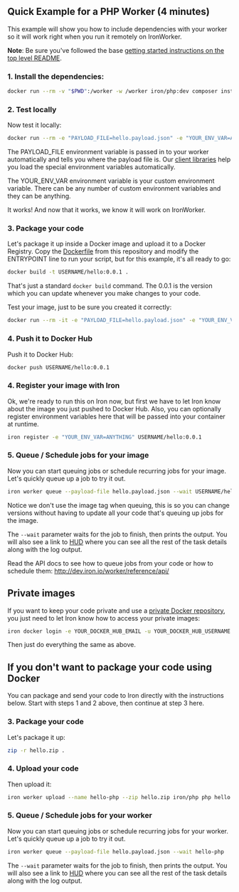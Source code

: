 ## Quick Example for a PHP Worker (4 minutes)

This example will show you how to include dependencies with your worker so it will work right when you run it
remotely on IronWorker.

**Note**: Be sure you've followed the base [getting started instructions on the top level README](https://github.com/iron-io/dockerworker).

### 1. Install the dependencies:

```sh
docker run --rm -v "$PWD":/worker -w /worker iron/php:dev composer install
```

### 2. Test locally

Now test it locally:

```sh
docker run --rm -e "PAYLOAD_FILE=hello.payload.json" -e "YOUR_ENV_VAR=ANYTHING" -v "$PWD":/worker -w /worker iron/php php hello.php
```

The PAYLOAD_FILE environment variable is passed in to your worker automatically and tells you
where the payload file is. Our [client libraries](http://dev.iron.io/worker/libraries/) help you load the special environment variables automatically.

The YOUR_ENV_VAR environment variable is your custom environment variable. There can
be any number of custom environment variables and they can be anything.

It works! And now that it works, we know it will work on IronWorker.

### 3. Package your code

Let's package it up inside a Docker image and upload it to a Docker Registry. Copy the [Dockerfile](https://github.com/iron-io/dockerworker/blob/master/php/Dockerfile) from this repository
and modify the ENTRYPOINT line to run your script, but for this example, it's all ready to go:

```sh
docker build -t USERNAME/hello:0.0.1 .
```

That's just a standard `docker build` command. The 0.0.1 is the version which you can update
whenever you make changes to your code.

Test your image, just to be sure you created it correctly:

```sh
docker run --rm -it -e "PAYLOAD_FILE=hello.payload.json" -e "YOUR_ENV_VAR=ANYTHING" USERNAME/hello:0.0.1
```

### 4. Push it to Docker Hub

Push it to Docker Hub:

```sh
docker push USERNAME/hello:0.0.1
```

### 4. Register your image with Iron

Ok, we're ready to run this on Iron now, but first we have to let Iron know about the
image you just pushed to Docker Hub. Also, you can optionally register environment variables here that will be passed into your container at runtime.

```sh
iron register -e "YOUR_ENV_VAR=ANYTHING" USERNAME/hello:0.0.1
```

### 5. Queue / Schedule jobs for your image

Now you can start queuing jobs or schedule recurring jobs for your image. Let's quickly
queue up a job to try it out.

```sh
iron worker queue --payload-file hello.payload.json --wait USERNAME/hello
```

Notice we don't use the image tag when queuing, this is so you can change versions
without having to update all your code that's queuing up jobs for the image.

The `--wait` parameter waits for the job to finish, then prints the output.
You will also see a link to [HUD](http://hud.iron.io) where you can see all the rest of the task details along with the log output.

Read the API docs to see how to queue jobs from your code or how to schedule them:
http://dev.iron.io/worker/reference/api/

## Private images

If you want to keep your code private and use a [private Docker repository](https://docs.docker.com/docker-hub/repos/#private-repositories), you just need
to let Iron know how to access your private images:

```sh
iron docker login -e YOUR_DOCKER_HUB_EMAIL -u YOUR_DOCKER_HUB_USERNAME -p YOUR_DOCKER_HUB_PASSWORD
```

Then just do everything the same as above.

## If you don't want to package your code using Docker

You can package and send your code to Iron directly with the instructions below.
Start with steps 1 and 2 above, then continue at step 3 here.

### 3. Package your code

Let's package it up:

```sh
zip -r hello.zip .
```

### 4. Upload your code

Then upload it:

```sh
iron worker upload --name hello-php --zip hello.zip iron/php php hello.php
```

### 5. Queue / Schedule jobs for your worker

Now you can start queuing jobs or schedule recurring jobs for your worker. Let's quickly
queue up a job to try it out.

```sh
iron worker queue --payload-file hello.payload.json --wait hello-php
```

The `--wait` parameter waits for the job to finish, then prints the output.
You will also see a link to [HUD](http://hud.iron.io) where you can see all the rest of the task details along with the log output.
